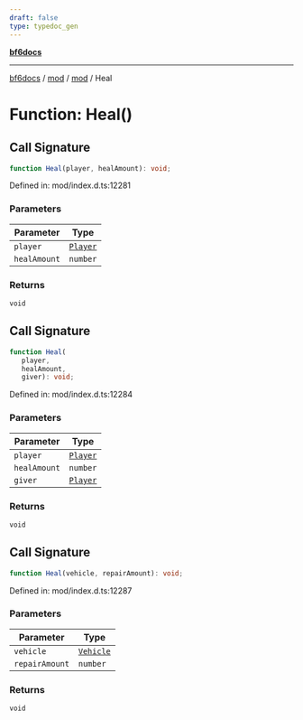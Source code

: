 ```yaml
---
draft: false
type: typedoc_gen
---
```


[**bf6docs**](../../../_index.md)

***

[bf6docs](../../../_index.md) / [mod](../../_index.md) / [mod](../_index.md) / Heal

# Function: Heal()

## Call Signature

```ts
function Heal(player, healAmount): void;
```

Defined in: mod/index.d.ts:12281

### Parameters

| Parameter | Type |
| ------ | ------ |
| `player` | [`Player`](../Player/_index.md) |
| `healAmount` | `number` |

### Returns

`void`

## Call Signature

```ts
function Heal(
   player, 
   healAmount, 
   giver): void;
```

Defined in: mod/index.d.ts:12284

### Parameters

| Parameter | Type |
| ------ | ------ |
| `player` | [`Player`](../Player/_index.md) |
| `healAmount` | `number` |
| `giver` | [`Player`](../Player/_index.md) |

### Returns

`void`

## Call Signature

```ts
function Heal(vehicle, repairAmount): void;
```

Defined in: mod/index.d.ts:12287

### Parameters

| Parameter | Type |
| ------ | ------ |
| `vehicle` | [`Vehicle`](../Vehicle/_index.md) |
| `repairAmount` | `number` |

### Returns

`void`
